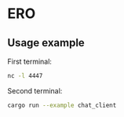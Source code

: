 # ERO

## Usage example

First terminal:

```bash
nc -l 4447
```

Second terminal:

```bash
cargo run --example chat_client
```

